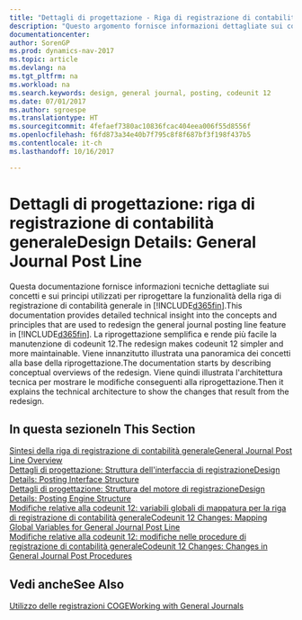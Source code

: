```yaml
---
title: "Dettagli di progettazione - Riga di registrazione di contabilità generale"
description: "Questo argomento fornisce informazioni dettagliate sui concetti e sui principi utilizzati per riprogettare la funzionalità della riga di registrazione di contabilità generale in [!INCLUDE[d365fin](includes/d365fin_md.md)]."
documentationcenter: 
author: SorenGP
ms.prod: dynamics-nav-2017
ms.topic: article
ms.devlang: na
ms.tgt_pltfrm: na
ms.workload: na
ms.search.keywords: design, general journal, posting, codeunit 12
ms.date: 07/01/2017
ms.author: sgroespe
ms.translationtype: HT
ms.sourcegitcommit: 4fefaef7380ac10836fcac404eea006f55d8556f
ms.openlocfilehash: f6fd873a34e40b7f795c8f8f687bf3f198f437b5
ms.contentlocale: it-ch
ms.lasthandoff: 10/16/2017

---
```

# <a name="design-details-general-journal-post-line"></a><span data-ttu-id="c279a-103">Dettagli di progettazione: riga di registrazione di contabilità generale</span><span class="sxs-lookup"><span data-stu-id="c279a-103">Design Details: General Journal Post Line</span></span>
<span data-ttu-id="c279a-104">Questa documentazione fornisce informazioni tecniche dettagliate sui concetti e sui principi utilizzati per riprogettare la funzionalità della riga di registrazione di contabilità generale in [!INCLUDE[d365fin](includes/d365fin_md.md)].</span><span class="sxs-lookup"><span data-stu-id="c279a-104">This documentation provides detailed technical insight into the concepts and principles that are used to redesign the general journal posting line feature in [!INCLUDE[d365fin](includes/d365fin_md.md)].</span></span> <span data-ttu-id="c279a-105">La riprogettazione semplifica e rende più facile la manutenzione di codeunit 12.</span><span class="sxs-lookup"><span data-stu-id="c279a-105">The redesign makes codeunit 12 simpler and more maintainable.</span></span> <span data-ttu-id="c279a-106">Viene innanzitutto illustrata una panoramica dei concetti alla base della riprogettazione.</span><span class="sxs-lookup"><span data-stu-id="c279a-106">The documentation starts by describing conceptual overviews of the redesign.</span></span> <span data-ttu-id="c279a-107">Viene quindi illustrata l'architettura tecnica per mostrare le modifiche conseguenti alla riprogettazione.</span><span class="sxs-lookup"><span data-stu-id="c279a-107">Then it explains the technical architecture to show the changes that result from the redesign.</span></span>  

## <a name="in-this-section"></a><span data-ttu-id="c279a-108">In questa sezione</span><span class="sxs-lookup"><span data-stu-id="c279a-108">In This Section</span></span>  
[<span data-ttu-id="c279a-109">Sintesi della riga di registrazione di contabilità generale</span><span class="sxs-lookup"><span data-stu-id="c279a-109">General Journal Post Line Overview</span></span>](design-details-general-journal-post-line-overview.md)  
[<span data-ttu-id="c279a-110">Dettagli di progettazione: Struttura dell'interfaccia di registrazione</span><span class="sxs-lookup"><span data-stu-id="c279a-110">Design Details: Posting Interface Structure</span></span>](design-details-posting-interface-structure.md)  
[<span data-ttu-id="c279a-111">Dettagli di progettazione: Struttura del motore di registrazione</span><span class="sxs-lookup"><span data-stu-id="c279a-111">Design Details: Posting Engine Structure</span></span>](design-details-posting-engine-structure.md)  
[<span data-ttu-id="c279a-112">Modifiche relative alla codeunit 12: variabili globali di mappatura per la riga di registrazione di contabilità generale</span><span class="sxs-lookup"><span data-stu-id="c279a-112">Codeunit 12 Changes: Mapping Global Variables for General Journal Post Line</span></span>](design-details-codeunit-12-changes-mapping-global-variables-for-general-journal-post-line.md)  
[<span data-ttu-id="c279a-113">Modifiche relative alla codeunit 12: modifiche nelle procedure di registrazione di contabilità generale</span><span class="sxs-lookup"><span data-stu-id="c279a-113">Codeunit 12 Changes: Changes in General Journal Post Procedures</span></span>](design-details-codeunit-12-changes-changes-in-general-journal-post-procedures.md)  

## <a name="see-also"></a><span data-ttu-id="c279a-114">Vedi anche</span><span class="sxs-lookup"><span data-stu-id="c279a-114">See Also</span></span>  
[<span data-ttu-id="c279a-115">Utilizzo delle registrazioni COGE</span><span class="sxs-lookup"><span data-stu-id="c279a-115">Working with General Journals</span></span>](ui-work-general-journals.md)

